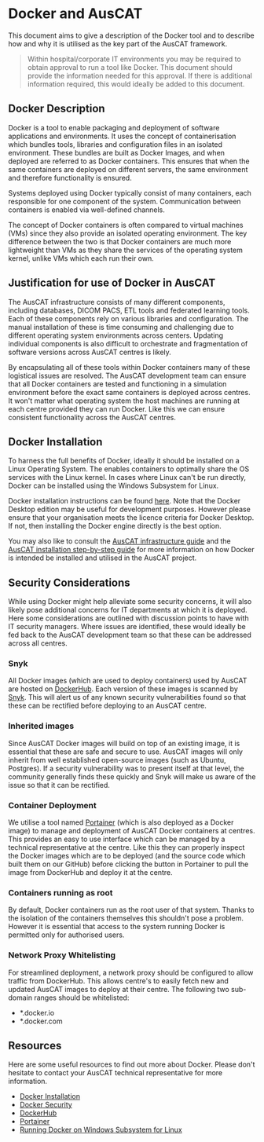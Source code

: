 # Docker and AusCAT

This document aims to give a description of the Docker tool and to describe how and why it is utilised as the key part of the AusCAT framework.

> Within hospital/corporate IT environments you may be required to obtain approval to run a tool like Docker. This document should provide the information needed for this approval. If there is additional information required, this would ideally be added to this document.

## Docker Description

Docker is a tool to enable packaging and deployment of software applications and environments. It uses the concept of containerisation which bundles tools, libraries and configuration files in an isolated environment. These bundles are built as Docker Images, and when deployed are referred to as Docker containers. This ensures that when the same containers are deployed on different servers, the same environment and therefore functionality is ensured.

Systems deployed using Docker typically consist of many containers, each responsible for one component of the system. Communication between containers is enabled via well-defined channels.

The concept of Docker containers is often compared to virtual machines (VMs) since they also provide an isolated operating environment. The key difference between the two is that Docker containers are much more lightweight than VMs as they share the services of the operating system kernel, unlike VMs which each run their own.

## Justification for use of Docker in AusCAT

The AusCAT infrastructure consists of many different components, including databases, DICOM PACS, ETL tools and federated learning tools. Each of these components rely on various libraries and configuration. The manual installation of these is time consuming and challenging due to different operating system environments across centers. Updating individual components is also difficult to orchestrate and fragmentation of software versions across AusCAT centres is likely.

By encapsulating all of these tools within Docker containers many of these logistical issues are resolved. The AusCAT development team can ensure that all Docker containers are tested and functioning in a simulation environment before the exact same containers is deployed across centres. It won't matter what operating system the host machines are running at each centre provided they can run Docker. Like this we can ensure consistent functionality across the AusCAT centres.

## Docker Installation

To harness the full benefits of Docker, ideally it should be installed on a Linux Operating System. The enables containers to optimally share the OS services with the Linux kernel. In cases where Linux can't be run directly, Docker can be installed using the Windows Subsystem for Linux.

Docker installation instructions can be found [here](https://docs.docker.com/engine/install/). Note that the Docker Desktop edition may be useful for development purposes. However please ensure that your organisation meets the licence criteria for Docker Desktop. If not, then installing the Docker engine directly is the best option.

You may also like to consult the [AusCAT infrastructure guide](https://github.com/AustralianCancerDataNetwork/auscatverse/blob/main/guides/INFRASTRUCTURE.md) and the [AusCAT installation step-by-step guide](https://github.com/AustralianCancerDataNetwork/auscat_installation/blob/main/README.md) for more information on how Docker is intended be installed and utilised in the AusCAT project.

## Security Considerations

While using Docker might help alleviate some security concerns, it will also likely pose additional concerns for IT departments at which it is deployed. Here some considerations are outlined with discussion points to have with IT security managers. Where issues are identified, these would ideally be fed back to the AusCAT development team so that these can be addressed across all centres.

### Snyk

All Docker images (which are used to deploy containers) used by AusCAT are hosted on [DockerHub](https://hub.docker.com/). Each version of these images is scanned by [Snyk](https://www.snyk.io). This will alert us of any known security vulnerabilities found so that these can be rectified before deploying to an AusCAT centre.

### Inherited images

Since AusCAT Docker images will build on top of an existing image, it is essential that these are safe and secure to use. AusCAT images will only inherit from well established open-source images (such as Ubuntu, Postgres). If a security vulnerability was to present itself at that level, the community generally finds these quickly and Snyk will make us aware of the issue so that it can be rectified.

### Container Deployment

We utilise a tool named [Portainer](https://www.portainer.io/) (which is also deployed as a Docker image) to manage and deployment of AusCAT Docker containers at centres. This provides an easy to use interface which can be managed by a technical representative at the centre. Like this they can properly inspect the Docker images which are to be deployed (and the source code which built them on our GitHub) before clicking the button in Portainer to pull the image from DockerHub and deploy it at the centre.

### Containers running as root

By default, Docker containers run as the root user of that system. Thanks to the isolation of the containers themselves this shouldn't pose a problem. However it is essential that access to the system running Docker is permitted only for authorised users.

### Network Proxy Whitelisting

For streamlined deployment, a network proxy should be configured to allow traffic from DockerHub. This allows centre's to easily fetch new and updated AusCAT images to deploy at their centre. The following two sub-domain ranges should be whitelisted:

- *.docker.io
- *.docker.com

## Resources

Here are some useful resources to find out more about Docker. Please don't hesitate to contact your AusCAT technical representative for more information.

- [Docker Installation](https://docs.docker.com/engine/install/)
- [Docker Security](https://docs.docker.com/engine/security/)
- [DockerHub](https://hub.docker.com/)
- [Portainer](https://www.portainer.io/)
- [Running Docker on Windows Subsystem for Linux](https://docs.docker.com/desktop/windows/wsl/)
